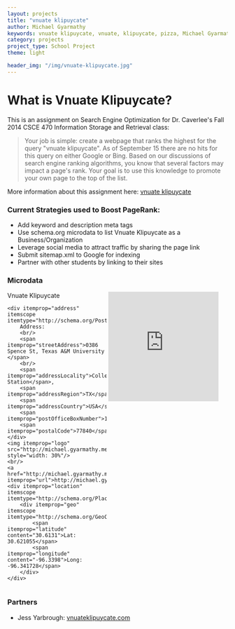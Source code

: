 ```yaml
---
layout: projects
title: "vnuate klipuycate"
author: Michael Gyarmathy
keywords: vnuate klipuycate, vnuate, klipuycate, pizza, Michael Gyarmathy
category: projects
project_type: School Project
theme: light

header_img: "/img/vnuate-klipuycate.jpg"
---
```


# What is Vnuate Klipuycate?

This is an assignment on Search Engine Optimization for Dr. Caverlee's Fall 2014 CSCE 470 Information Storage and Retrieval class:

> Your job is simple: create a webpage that ranks the highest for the query "vnuate klipuycate". As of September 15 there are no hits for this query on either Google or Bing. Based on our discussions of search engine ranking algorithms, you know that several factors may impact a page's rank. Your goal is to use this knowledge to promote your own page to the top of the list.

More information about this assignment here: [vnuate klipuycate](http://courses.cse.tamu.edu/caverlee/csce470/hw/hw2.html)

### **Current Strategies used to Boost PageRank:**

- Add keyword and description meta tags
- Use schema.org microdata to list Vnuate Klipuycate as a Business/Organization
- Leverage social media to attract traffic by sharing the page link
- Submit sitemap.xml to Google for indexing
- Partner with other students by linking to their sites

### **Microdata**

<div itemscope itemtype="http://schema.org/Organization" style="width:45%; display: inline-block; vertical-align: top;"> 
	<div itemprop="name">Vnuate Klipuycate</div> 
	 
	<div itemprop="address" itemscope itemtype="http://schema.org/PostalAddress">
		Address:
		<br/>
		<span itemprop="streetAddress">0386 Spence St, Texas A&M University </span>
		<br/>
		<span itemprop="addressLocality">College Station</span>,
		<span itemprop="addressRegion">TX</span>
		<span itemprop="addressCountry">USA</span>
		<span itemprop="postOfficeBoxNumber">108</span>
		<span itemprop="postalCode">77840</span>.
	</div>
	<img itemprop="logo" src="http://michael.gyarmathy.me/img/michael.png" style="width: 30%"/>
	<br/>
	<a href="http://michael.gyarmathy.me/" itemprop="url">http://michael.gyarmathy.me</a>
	<div itemprop="location" itemscope itemtype="http://schema.org/Place">
		<div itemprop="geo" itemscope itemtype="http://schema.org/GeoCoordinates">
			<span itemprop="latitude" content="30.6131">Lat: 30.621055</span>
			<span itemprop="longitude" content="-96.3398">Long: -96.341728</span>
		</div>
	</div>
</div>

<iframe style="display: inline-block; vertical-align: top;" width="50%" height="250" frameborder="0" style="border:0" src="https://www.google.com/maps/embed/v1/place?q=30.621055%2C%20-96.341728&key=AIzaSyCm4a__6Qlp-75lFV-0rgJvD4FDomZwfh8&zoom=18"></iframe>
    

### **Partners**

- Jess Yarbrough: [vnuateklipuycate.com](http://www.vnuateklipuycate.com)